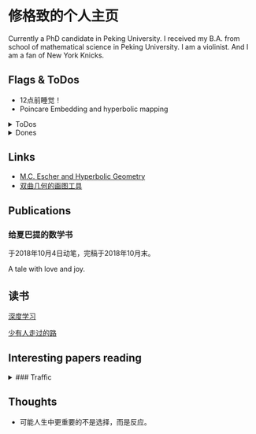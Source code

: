 # 修格致的个人主页

Currently a PhD candidate in Peking University. I received my B.A. from school of mathematical science in Peking University. I am a violinist. And I am a fan of New York Knicks. 

## Flags & ToDos

- 12点前睡觉！
- Poincare Embedding and hyperbolic mapping
<details>
<summary>ToDos</summary>

HyperGCN paper
</details>

<details>
<summary>Dones</summary>

Nothing!
</details>


## Links

- [M.C. Escher and Hyperbolic Geometry](http://pi.math.cornell.edu/~mec/Winter2009/Mihai/index.html)
- [双曲几何的画图工具](https://www.geogebra.org/m/R5e9AggU)

## Publications

### 给夏巴提的数学书

于2018年10月4日动笔，完稿于2018年10月末。

A tale with love and joy.

## 读书

[深度学习](http://www.deeplearningbook.org/)

[少有人走过的路](https://item.jd.com/12238283.html)

## Interesting papers reading

<details>
<summary>### Traffic</summary>

- [Switch between critical percolation modes in city traffic dynamics](https://www.pnas.org/content/116/1/23)
</details>




## Thoughts

- 可能人生中更重要的不是选择，而是反应。
